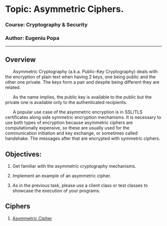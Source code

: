 # Topic: Asymmetric Ciphers.

### Course: Cryptography & Security
### Author: Eugeniu Popa

----

## Overview
&ensp;&ensp;&ensp; Asymmetric Cryptography (a.k.a. Public-Key Cryptography) deals with the encryption of plain text when having 2 keys, one being public and the other one private. The keys form a pair and despite being different they are related.

&ensp;&ensp;&ensp; As the name implies, the public key is available to the public but the private one is available only to the authenticated recipients.

&ensp;&ensp;&ensp; A popular use case of the asymmetric encryption is in SSL/TLS certificates along side symmetric encryption mechanisms. It is necessary to use both types of encryption because asymmetric ciphers are computationally expensive, so these are usually used for the communication initiation and key exchange, or sometimes called handshake. The messages after that are encrypted with symmetric ciphers.


## Objectives:
1. Get familiar with the asymmetric cryptography mechanisms.

2. Implement an example of an asymmetric cipher.

3. As in the previous task, please use a client class or test classes to showcase the execution of your programs.

   
## Ciphers
1. [Asymmetric Cipher](https://github.com/eugencic/utm-cs-labs/blob/main/Descriptions/Asymmetric.md) 